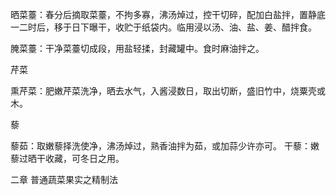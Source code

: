 晒菜薹：春分后摘取菜薹，不拘多寡，沸汤焯过，控干切碎，配加白盐拌，置静底一二时后，移于日下曝干，收贮于纸袋内。临用浸以汤、油、盐、姜、醋拌食。

腌菜薹：干净菜薹切成段，用盐轻揉，封藏罐中。食时麻油拌之。

芹菜

熏芹菜：肥嫩芹菜洗净，晒去水气，入酱浸数日，取出切断，盛旧竹中，烧粟壳或木。

藜

藜茹：取嫩藜择洗使净，沸汤焯过，熟香油拌为茹，或加蒜少许亦可。
干藜：嫩藜过晒干收藏，可冬日之用。

二章 普通蔬菜果实之精制法